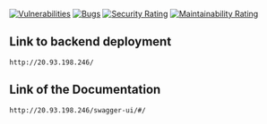 [![Vulnerabilities](https://sonarcloud.io/api/project_badges/measure?project=TQS-Orgazanization_TQS_Backend&metric=vulnerabilities)](https://sonarcloud.io/summary/new_code?id=TQS-Orgazanization_TQS_Backend) [![Bugs](https://sonarcloud.io/api/project_badges/measure?project=TQS-Orgazanization_TQS_Backend&metric=bugs)](https://sonarcloud.io/summary/new_code?id=TQS-Orgazanization_TQS_Backend) [![Security Rating](https://sonarcloud.io/api/project_badges/measure?project=TQS-Orgazanization_TQS_Backend&metric=security_rating)](https://sonarcloud.io/summary/new_code?id=TQS-Orgazanization_TQS_Backend) [![Maintainability Rating](https://sonarcloud.io/api/project_badges/measure?project=TQS-Orgazanization_TQS_Backend&metric=sqale_rating)](https://sonarcloud.io/summary/new_code?id=TQS-Orgazanization_TQS_Backend)

## Link to backend deployment
    
    http://20.93.198.246/

## Link of the Documentation
   
    http://20.93.198.246/swagger-ui/#/


